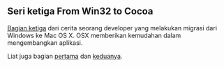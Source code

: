 ## Seri ketiga From Win32 to Cocoa

[Bagian ketiga](http://arstechnica.com/articles/culture/microsoft-learn-from-apple-iii.ars) dari cerita seorang developer yang melakukan migrasi dari Windows ke Mac OS X. OSX memberikan kemudahan dalam mengembangkan aplikasi.

Liat juga bagian [pertama](http://arstechnica.com/articles/culture/what-microsoft-could-learn-from-apple.ars) dan [keduanya](http://arstechnica.com/articles/culture/microsoft-learn-from-apple-II.ars).

<!-- {"time": "2008-06-02 08:27:09", "title": "Seri ketiga From Win32 to Cocoa"} -->
